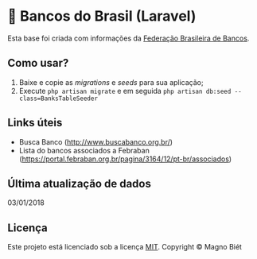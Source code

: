 # 🏦 Bancos do Brasil (Laravel)

Esta base foi criada com informações da [Federação Brasileira de Bancos](http://portal.febraban.org.br/).

## Como usar?

1. Baixe e copie as *migrations* e *seeds* para sua aplicação;
2. Execute `php artisan migrate` e em seguida `php artisan db:seed --class=BanksTableSeeder`

## Links úteis

- Busca Banco (http://www.buscabanco.org.br/)
- Lista do bancos associados a Febraban (https://portal.febraban.org.br/pagina/3164/12/pt-br/associados)

## Última atualização de dados

03/01/2018

## Licença

Este projeto está licenciado sob a licença [MIT](http://magno.mit-license.org/2018). Copyright © Magno Biét
